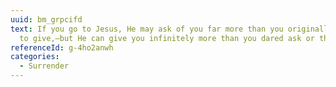 ```yaml
---
uuid: bm_grpcifd
text: If you go to Jesus, He may ask of you far more than you originally planned
  to give,—but He can give you infinitely more than you dared ask or think.
referenceId: g-4ho2anwh
categories:
  - Surrender
---
```

